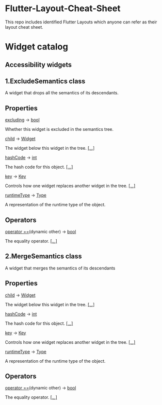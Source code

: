 # Flutter-Layout-Cheat-Sheet
This repo includes identified Flutter Layouts which anyone can refer as their layout cheat sheet.

# Widget catalog


## Accessibility widgets

## 1.ExcludeSemantics  class

A widget that drops all the semantics of its descendants.

## Properties

[excluding](https://api.flutter.dev/flutter/widgets/ExcludeSemantics/excluding.html)  →  [bool](https://api.flutter.dev/flutter/dart-core/bool-class.html)

Whether this widget is excluded in the semantics tree.

[child](https://api.flutter.dev/flutter/widgets/SingleChildRenderObjectWidget/child.html)  →  [Widget](https://api.flutter.dev/flutter/widgets/Widget-class.html)

The widget below this widget in the tree.  [[...]](https://api.flutter.dev/flutter/widgets/SingleChildRenderObjectWidget/child.html)

[hashCode](https://api.flutter.dev/flutter/dart-core/Object/hashCode.html)  →  [int](https://api.flutter.dev/flutter/dart-core/int-class.html)

The hash code for this object.  [[...]](https://api.flutter.dev/flutter/dart-core/Object/hashCode.html)

[key](https://api.flutter.dev/flutter/widgets/Widget/key.html)  →  [Key](https://api.flutter.dev/flutter/foundation/Key-class.html)

Controls how one widget replaces another widget in the tree.  [[...]](https://api.flutter.dev/flutter/widgets/Widget/key.html)

[runtimeType](https://api.flutter.dev/flutter/dart-core/Object/runtimeType.html)  →  [Type](https://api.flutter.dev/flutter/dart-core/Type-class.html)

A representation of the runtime type of the object.


## Operators

[operator ==](https://api.flutter.dev/flutter/dart-core/Object/operator_equals.html)(dynamic  other)  →  [bool](https://api.flutter.dev/flutter/dart-core/bool-class.html)

The equality operator.  [[...]](https://api.flutter.dev/flutter/dart-core/Object/operator_equals.html)

## 2.MergeSemantics  class

A widget that merges the semantics of its descendants

## Properties

[child](https://api.flutter.dev/flutter/widgets/SingleChildRenderObjectWidget/child.html)  →  [Widget](https://api.flutter.dev/flutter/widgets/Widget-class.html)

The widget below this widget in the tree.  [[...]](https://api.flutter.dev/flutter/widgets/SingleChildRenderObjectWidget/child.html)

[hashCode](https://api.flutter.dev/flutter/dart-core/Object/hashCode.html)  →  [int](https://api.flutter.dev/flutter/dart-core/int-class.html)

The hash code for this object.  [[...]](https://api.flutter.dev/flutter/dart-core/Object/hashCode.html)

[key](https://api.flutter.dev/flutter/widgets/Widget/key.html)  →  [Key](https://api.flutter.dev/flutter/foundation/Key-class.html)

Controls how one widget replaces another widget in the tree.  [[...]](https://api.flutter.dev/flutter/widgets/Widget/key.html)

[runtimeType](https://api.flutter.dev/flutter/dart-core/Object/runtimeType.html)  →  [Type](https://api.flutter.dev/flutter/dart-core/Type-class.html)

A representation of the runtime type of the object.

## Operators

[operator ==](https://api.flutter.dev/flutter/dart-core/Object/operator_equals.html)(dynamic  other)  →  [bool](https://api.flutter.dev/flutter/dart-core/bool-class.html)

The equality operator.  [[...]](https://api.flutter.dev/flutter/dart-core/Object/operator_equals.html)
